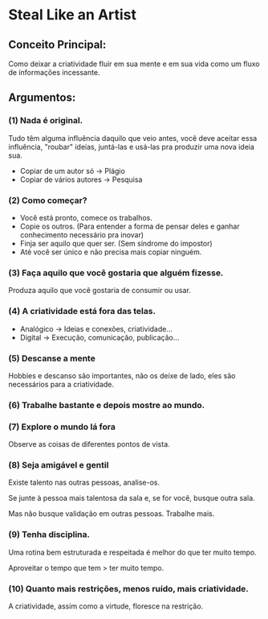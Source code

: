# Steal Like an Artist

## Conceito Principal:

Como deixar a criatividade fluir em sua mente e em sua vida como um fluxo de informações incessante.

## Argumentos:

### (1) Nada é original.

Tudo têm alguma influência daquilo que veio antes, você deve aceitar essa influência, "roubar" ideias, juntá-las e usá-las pra produzir uma nova ideia sua.

- Copiar de um autor só -> Plágio
- Copiar de vários autores -> Pesquisa

### (2) Como começar?

- Você está pronto, comece os trabalhos.
- Copie os outros. (Para entender a forma de pensar deles e ganhar conhecimento necessário pra inovar)
- Finja ser aquilo que quer ser. (Sem síndrome do impostor)
- Até você ser único e não precisa mais copiar ninguém.

### (3) Faça aquilo que você gostaria que alguém fizesse.

Produza aquilo que você gostaria de consumir ou usar.

### (4) A criatividade está fora das telas.

- Analógico → Ideias e conexões, criatividade…
- Digital → Execução, comunicação, publicação…

### (5) Descanse a mente

Hobbies e descanso são importantes, não os deixe de lado, eles são necessários para a criatividade.

### (6) Trabalhe bastante e depois mostre ao mundo.

### (7) Explore o mundo lá fora

Observe as coisas de diferentes pontos de vista.

### (8) Seja amigável e gentil

Existe talento nas outras pessoas, analise-os.

Se junte à pessoa mais talentosa da sala e, se for você, busque outra sala.

Mas não busque validação em outras pessoas. Trabalhe mais.

### (9) Tenha disciplina.

Uma rotina bem estruturada e respeitada é melhor do que ter muito tempo.

Aproveitar o tempo que tem > ter muito tempo.

### (10) Quanto mais restrições, menos ruído, mais criatividade.

A criatividade, assim como a virtude, floresce na restrição.
